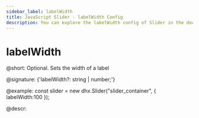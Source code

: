 ```yaml
---
sidebar_label: labelWidth
title: JavaScript Slider - labelWidth Config 
description: You can explore the labelWidth config of Slider in the documentation of the DHTMLX JavaScript UI library. Browse developer guides and API reference, try out code examples and live demos, and download a free 30-day evaluation version of DHTMLX Suite 7.
---
```


# labelWidth

@short: Optional. Sets the width of a label

@signature: {'labelWidth?: string | number;'}

@example:
const slider = new dhx.Slider("slider_container", {
    labelWidth:100
});

@descr:

[comment]: # (@related: slider/initializing_slider.md#configuration-properties)
